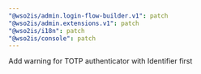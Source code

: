 ```yaml
---
"@wso2is/admin.login-flow-builder.v1": patch
"@wso2is/admin.extensions.v1": patch
"@wso2is/i18n": patch
"@wso2is/console": patch
---
```


Add warning for TOTP authenticator with Identifier first
